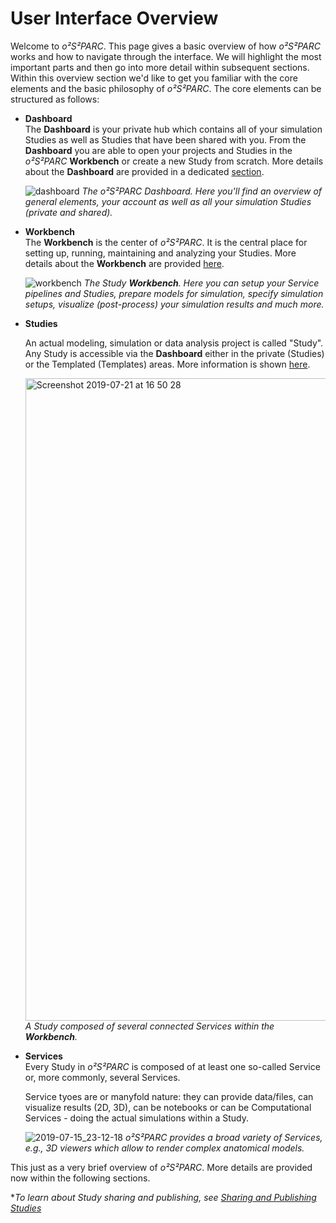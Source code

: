 # User Interface Overview

Welcome to *o²S²PARC*. This page gives a basic overview of how *o²S²PARC* works and how to navigate through the interface. We will highlight the most important parts and then go into more detail within subsequent sections. Within this overview section we'd like to get you familiar with the core elements and the basic philosophy of *o²S²PARC*. The core elements can be structured as follows:

* **Dashboard** <br/>
  The **Dashboard** is your private hub which contains all of your simulation Studies as well as Studies that have been shared with you. From the **Dashboard** you are able to open your projects and Studies in the *o²S²PARC* **Workbench** or create a new Study from scratch. More details about the **Dashboard** are provided in a dedicated [section](/docs/platform_introduction/dashboard.md).

    ![dashboard](https://github.com/ITISFoundation/osparc-manual/assets/18575092/bc2f95e9-5708-4692-ba8f-950a0906535c)
    _The *o²S²PARC* Dashboard. Here you'll find an overview of general elements, your account as well as all your simulation Studies (private and shared)._

* **Workbench** <br/>
  The **Workbench** is the center of *o²S²PARC*. It is the central place for setting up, running, maintaining and analyzing your Studies. More details about the **Workbench** are provided [here](/docs/platform_introduction/studies?id=study-workbench).

  ![workbench](https://github.com/ITISFoundation/osparc-manual/assets/18575092/43a0b060-7eda-43c7-bc1d-34248df3ec6b)
    *The Study **Workbench**. Here you can setup your Service pipelines and Studies, prepare models for simulation, specify simulation setups, visualize (post-process) your simulation results and much more.*

* **Studies** <br/>

    An actual modeling, simulation or data analysis project is called "Study". Any Study is accessible via the **Dashboard** either in the private (Studies) or the Templated (Templates) areas. More information is shown [here](/docs/platform_introduction/studies.md).

    <img width="1028" alt="Screenshot 2019-07-21 at 16 50 28" src="https://github.com/ITISFoundation/osparc-manual/assets/18575092/ee836446-1b65-46af-b6a0-898ae96decae"> <br/>
    *A Study composed of several connected Services within the **Workbench**.*


* **Services** <br/>
  Every Study in *o²S²PARC* is composed of at least one so-called Service or, more commonly, several Services.

  Service tyoes are or manyfold nature: they can provide data/files, can visualize results (2D, 3D), can be notebooks or can be Computational Services - doing the actual simulations within a Study.

  ![2019-07-15_23-12-18](https://user-images.githubusercontent.com/28002886/137308268-9e4c3be5-884d-4b2a-bdd6-425ad9c0dcce.png)
  *o²S²PARC provides a broad variety of Services, e.g., 3D viewers which allow to render complex anatomical models.*

This just as a very brief overview of *o²S²PARC*. More details are provided now within the following sections.

**To learn about Study sharing and publishing, see [Sharing and Publishing Studies](/docs/study_setup/sharestudy.md)*
